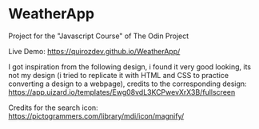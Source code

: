 # WeatherApp

Project for the "Javascript Course" of The Odin Project

Live Demo:
https://quirozdev.github.io/WeatherApp/

I got inspiration from the following design, i found it very good looking, its not my design (i tried to replicate it with HTML and CSS to practice converting a design to a webpage), credits to the corresponding design:
https://app.uizard.io/templates/Ewg08vdL3KCPwevXrX3B/fullscreen

Credits for the search icon:
https://pictogrammers.com/library/mdi/icon/magnify/
